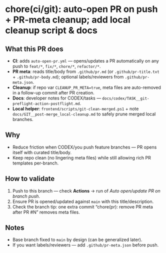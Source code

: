 # chore(ci/git): auto-open PR on push + PR-meta cleanup; add local cleanup script & docs

## What this PR does
- **CI**: adds `auto-open-pr.yml` — opens/updates a PR automatically on any push to `feat/*`, `fix/*`, `chore/*`, `refactor/*`.
- **PR meta**: reads title/body from `.github/pr.md` (or `.github/pr-title.txt` + `.github/pr-body.md`); optional labels/reviewers from `.github/pr-meta.json`.
- **Cleanup**: if repo var `CLEANUP_PR_META=true`, meta files are auto-removed in a follow-up commit after PR creation.
- **Docs**: developer notes for CODEX/tasks — `docs/codex/TASK__git-preflight-action-postflight.md`.
- **Local helper**: `frontend/scripts/git-clean-merged.ps1` + note `docs/GIT__post-merge_local-cleanup.md` to safely prune merged local branches.

## Why
- Reduce friction when CODEX/you push feature branches — PR opens itself with curated title/body.
- Keep repo clean (no lingering meta files) while still allowing rich PR templates per-branch.

## How to validate
1. Push to this branch — check **Actions** → run of *Auto open/update PR on branch push*.
2. Ensure PR is opened/updated against `main` with this title/description.
3. Check the branch tip: one extra commit “chore(pr): remove PR meta after PR #N” removes meta files.

## Notes
- Base branch fixed to `main` by design (can be generalized later).
- If you want labels/reviewers — add `.github/pr-meta.json` before push.
